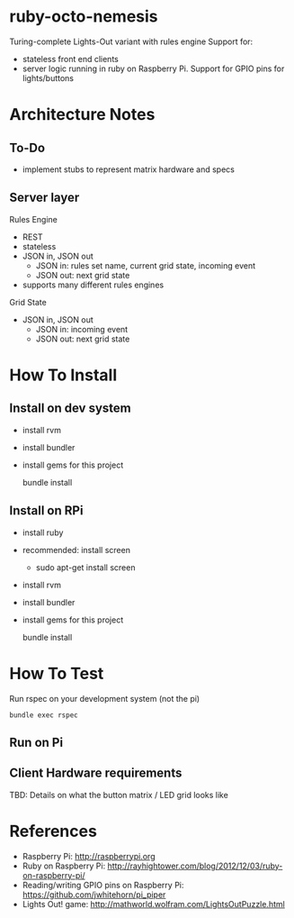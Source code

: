 ruby-octo-nemesis
=================

Turing-complete Lights-Out variant with rules engine
Support for:
- stateless front end clients
- server logic running in ruby on Raspberry Pi.  Support for GPIO pins for lights/buttons


Architecture Notes
==================

To-Do
-----

- implement stubs to represent matrix hardware and specs


Server layer
------------

Rules Engine
- REST
- stateless
- JSON in, JSON out
     - JSON in: rules set name, current grid state, incoming event
     - JSON out: next grid state
- supports many different rules engines

Grid State
- JSON in, JSON out
    - JSON in: incoming event
    - JSON out: next grid state


How To Install
==============

Install on dev system
---------------------

- install rvm
- install bundler
- install gems for this project

     bundle install


Install on RPi
--------------

- install ruby
- recommended: install screen
  - sudo apt-get install screen
- install rvm
- install bundler
- install gems for this project

     bundle install


How To Test
===========

Run rspec on your development system (not the pi)

    bundle exec rspec


Run on Pi
---------


Client Hardware requirements
----------------------------

TBD: Details on what the button matrix / LED grid looks like



References
==========

- Raspberry Pi: http://raspberrypi.org
- Ruby on Raspberry Pi: http://rayhightower.com/blog/2012/12/03/ruby-on-raspberry-pi/
- Reading/writing GPIO pins on Raspberry Pi:  https://github.com/jwhitehorn/pi_piper
- Lights Out! game: http://mathworld.wolfram.com/LightsOutPuzzle.html

